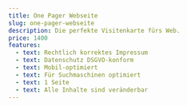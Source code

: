 ```yaml
---
title: One Pager Webseite
slug: one-pager-webseite
description: Die perfekte Visitenkarte fürs Web.
price: 1400
features:
  - text: Rechtlich korrektes Impressum
  - text: Datenschutz DSGVO-konform
  - text: Mobil-optimiert
  - text: Für Suchmaschinen optimiert
  - text: 1 Seite
  - text: Alle Inhalte sind veränderbar
---
```

